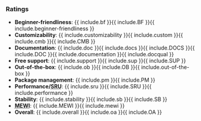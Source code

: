 <!-- Inputs: bf, cmb, doc, sup, pm, sru, sb, mewi, oa-->
### Ratings
* **Beginner-friendliness**: {{ include.bf }}{{ include.BF }}{{ include.beginner-friendliness }}
* **Customizability**: {{ include.customizability }}{{ include.custom }}{{ include.cmb }}{{ include.CMB }}
* **Documentation**: {{ include.doc }}{{ include.docs }}{{ include.DOCS }}{{ include.DOC }}{{ include.documentation }}{{ include.docqual }}
* **Free support**: {{ include.support }}{{ include.sup }}{{ include.SUP }}
* **Out-of-the-box**: {{ include.ob }}{{ include.OB }}{{ include.out-of-the-box }}
* **Package management**: {{ include.pm }}{{ include.PM }}
* **Performance/<abbr title="System Resource Usage">SRU</abbr>**: {{ include.sru }}{{ include.SRU }}{{ include.performance }}
* **Stability**: {{ include.stability }}{{ include.sb }}{{ include.SB }}
* **<abbr title="My Experience With It (MEWI), a numerical estimate as to how much experience I have with this system">MEWI</abbr>**: {{ include.MEWI }}{{ include.mewi }}
* **Overall**: {{ include.overall }}{{ include.oa }}{{ include.OA }}
